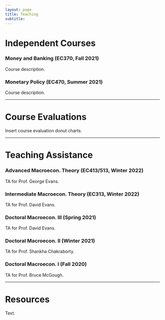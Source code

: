 ```yaml
---
layout: page
title: Teaching
subtitle: 
---
```


# Independent Courses

### Money and Banking (EC370, Fall 2021)

Course description.

### Monetary Policy (EC470, Summer 2021)

Course description.

---
# Course Evaluations 

Insert course evaluation donut charts.

---
# Teaching Assistance 

### Advanced Macroecon. Theory (EC413/513, Winter 2022)

TA for Prof. George Evans.

### Intermediate Macroecon. Theory (EC313, Winter 2022)

TA for Prof. David Evans.

### Doctoral Macroecon. III (Spring 2021)

TA for Prof. David Evans.

### Doctoral Macroecon. II (Winter 2021)

TA for Prof. Shankha Chakraborty.

### Doctoral Macroecon. I (Fall 2020)

TA for Prof. Bruce McGough.

---
# Resources 

Text.
